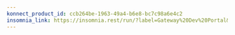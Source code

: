 ```yaml
---
konnect_product_id: ccb264be-1963-49a4-b6e8-bc7c98a6e4c2
insomnia_link: https://insomnia.rest/run/?label=Gateway%20Dev%20Portal&uri=https%3A%2F%2Fraw.githubusercontent.com%2FKong%2Fdocs.konghq.com%2Fmain%2Fapi-specs%2FGateway-EE%2Fportal-api.yaml
---
```


